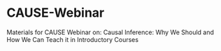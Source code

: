 # CAUSE-Webinar
Materials for CAUSE Webinar on: Causal Inference: Why We Should and How We Can Teach it in Introductory Courses
